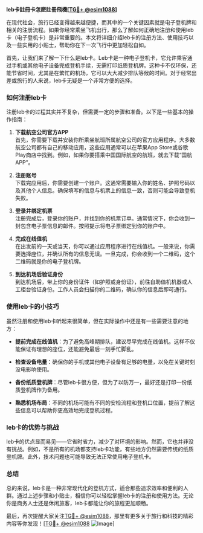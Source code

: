 **leb卡註冊卡怎麽註冊飛機[[TG💪+ @esim1088](https://t.me/s/esim1088)]**

在现代社会，旅行已经变得越来越便捷，而其中的一个关键因素就是电子登机牌和相关的注册流程。如果你经常乘坐飞机出行，那么了解如何正确地注册和使用leb卡（电子登机卡）是非常重要的。本文将详细介绍leb卡的注册方法、使用技巧以及一些实用的小贴士，帮助你在下一次飞行中更加轻松自如。

首先，让我们来了解一下什么是leb卡。Leb卡是一种电子登机卡，它允许乘客通过手机或其他电子设备完成登机手续，无需打印纸质登机牌。这种卡不仅环保，还能节省时间，尤其是在繁忙的机场，它可以大大减少排队等候的时间。对于经常出差或旅行的人来说，leb卡无疑是一个非常方便的选择。

### **如何注册leb卡**

注册leb卡的过程其实并不复杂，但需要一定的步骤和准备。以下是一些基本的操作指南：

1. **下载航空公司官方APP**  
   首先，你需要下载并安装你所乘坐航班所属航空公司的官方应用程序。大多数航空公司都有自己的移动应用，这些应用通常可以在苹果App Store或谷歌Play商店中找到。例如，如果你要搭乘中国国际航空的航班，就去下载“国航APP”。

2. **注册账号**  
   下载完应用后，你需要创建一个账户。这通常需要输入你的姓名、护照号码以及其他个人信息。确保填写的信息与机票上的信息一致，否则可能会导致登机失败。

3. **登录并绑定机票**  
   注册完成后，登录你的账户，并找到你的机票订单。通常情况下，你会收到一封包含电子票信息的邮件。按照提示将电子票绑定到你的账户中。

4. **完成在线值机**  
   在出发前的一天或当天，你可以通过应用程序进行在线值机。一般来说，你需要选择座位，并确认所有的信息无误。一旦完成，你会收到一个二维码，这个二维码就是你的电子登机牌。

5. **到达机场后验证身份**  
   到达机场后，带上你的身份证件（如护照或身份证），前往自助值机机器或人工柜台验证身份。工作人员会扫描你的二维码，确认你的信息后即可通行。

### **使用leb卡的小技巧**

虽然注册和使用leb卡听起来很简单，但在实际操作中还是有一些需要注意的地方：

- **提前完成在线值机**：为了避免高峰期排队，建议尽早完成在线值机。这样不仅能保证有理想的座位，还能避免最后一刻手忙脚乱。
  
- **检查设备电量**：确保你的手机或其他电子设备有足够的电量，以免在关键时刻没电影响使用。

- **备份纸质登机牌**：尽管leb卡很方便，但为了以防万一，最好还是打印一份纸质登机牌作为备用。

- **熟悉机场布局**：不同的机场可能有不同的安检流程和登机口位置，提前了解这些信息可以帮助你更高效地完成登机过程。

### **leb卡的优势与挑战**

leb卡的优点显而易见——它省时省力，减少了对环境的影响。然而，它也并非没有挑战。例如，不是所有的机场都支持leb卡功能，有些地方仍然需要传统的纸质登机牌。此外，技术问题也可能导致无法正常使用电子登机卡。

### **总结**

总的来说，leb卡是一种非常现代化的登机方式，适合那些追求效率和便利的人群。通过上述步骤和小贴士，相信你可以轻松掌握leb卡的注册和使用方法。无论你是商务人士还是休闲旅客，leb卡都能让你的旅程更加顺畅。

最后，再次提醒大家关注[TG💪+ @esim1088](https://t.me/s/esim1088)，那里有更多关于旅行和科技的精彩内容等你发现！[[TG💪+ @esim1088](https://t.me/s/esim1088) ![Image](https://i.postimg.cc/4NQfJmqS/Snipaste-2025-05-13-00-14-12.png)]
